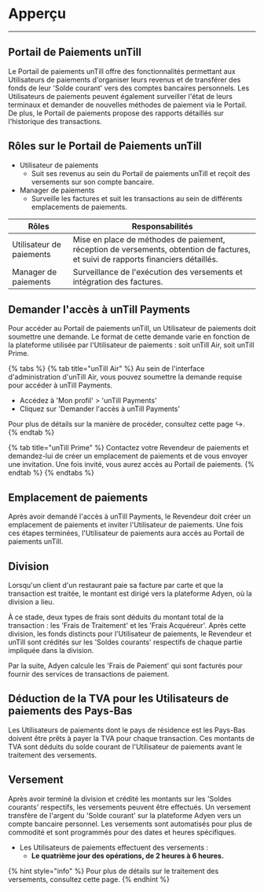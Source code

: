 # Apperçu

----------

## Portail de Paiements unTill

Le Portail de paiements unTill offre des fonctionnalités permettant aux Utilisateurs de paiements d'organiser leurs revenus et de transférer des fonds de leur 'Solde courant' vers des comptes bancaires personnels. Les Utilisateurs de paiements peuvent également surveiller l'état de leurs terminaux et demander de nouvelles méthodes de paiement via le Portail. De plus, le Portail de paiements propose des rapports détaillés sur l'historique des transactions.

## Rôles sur le Portail de Paiements unTill

* Utilisateur de paiements
  * Suit ses revenus au sein du Portail de paiements unTill et reçoit des versements sur son compte bancaire.
* Manager de paiements
  * Surveille les factures et suit les transactions au sein de différents emplacements de paiements.

| Rôles             | Responsabilités                                                                                             |
| ----------------- | ---------------------------------------------------------------------------------------------------------- |
| Utilisateur de paiements | Mise en place de méthodes de paiement, réception de versements, obtention de factures, et suivi de rapports financiers détaillés. |
| Manager de paiements | Surveillance de l'exécution des versements et intégration des factures.                                    |

## Demander l'accès à unTill Payments

Pour accéder au Portail de paiements unTill, un Utilisateur de paiements doit soumettre une demande. Le format de cette demande varie en fonction de la plateforme utilisée par l'Utilisateur de paiements : soit unTill Air, soit unTill Prime.

{% tabs %}
{% tab title="unTill Air" %}
Au sein de l'interface d'administration d'unTill Air, vous pouvez soumettre la demande requise pour accéder à unTill Payments.

* Accédez à 'Mon profil' > 'unTill Payments'
* Cliquez sur 'Demander l'accès à unTill Payments'

Pour plus de détails sur la manière de procéder, consultez cette page ↪.
{% endtab %}

{% tab title="unTill Prime" %}
Contactez votre Revendeur de paiements et demandez-lui de créer un emplacement de paiements et de vous envoyer une invitation. Une fois invité, vous aurez accès au Portail de paiements.
{% endtab %}
{% endtabs %}

## Emplacement de paiements

Après avoir demandé l'accès à unTill Payments, le Revendeur doit créer un emplacement de paiements et inviter l'Utilisateur de paiements. Une fois ces étapes terminées, l'Utilisateur de paiements aura accès au Portail de paiements unTill.

## Division

Lorsqu'un client d'un restaurant paie sa facture par carte et que la transaction est traitée, le montant est dirigé vers la plateforme Adyen, où la division a lieu.

À ce stade, deux types de frais sont déduits du montant total de la transaction : les 'Frais de Traitement' et les 'Frais Acquéreur'. Après cette division, les fonds distincts pour l'Utilisateur de paiements, le Revendeur et unTill sont crédités sur les 'Soldes courants' respectifs de chaque partie impliquée dans la division.

Par la suite, Adyen calcule les 'Frais de Paiement' qui sont facturés pour fournir des services de transactions de paiement.

## Déduction de la TVA pour les Utilisateurs de paiements des Pays-Bas

Les Utilisateurs de paiements dont le pays de résidence est les Pays-Bas doivent être prêts à payer la TVA pour chaque transaction. Ces montants de TVA sont déduits du solde courant de l'Utilisateur de paiements avant le traitement des versements.

## Versement

Après avoir terminé la division et crédité les montants sur les 'Soldes courants' respectifs, les versements peuvent être effectués. Un versement transfère de l'argent du 'Solde courant' sur la plateforme Adyen vers un compte bancaire personnel. Les versements sont automatisés pour plus de commodité et sont programmés pour des dates et heures spécifiques.

* Les Utilisateurs de paiements effectuent des versements :
  * **Le quatrième jour des opérations, de 2 heures à 6 heures.**

{% hint style="info" %}
Pour plus de détails sur le traitement des versements, consultez cette page.
{% endhint %}



